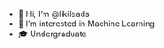 - 👋 Hi, I’m @likileads
- 👀 I’m interested in Machine Learning
- 🎓 Undergraduate


<!---
likileads/likileads is a ✨ special ✨ repository because its `README.md` (this file) appears on your GitHub profile.
You can click the Preview link to take a look at your changes.
--->
